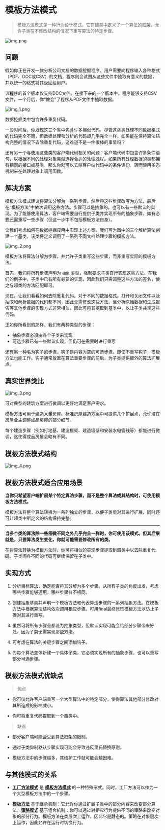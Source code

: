 # 模板方法模式

> 模板方法模式是一种行为设计模式，它在超类中定义了一个算法的框架，允许子类在不修改结构的情况下重写算法的特定步骤。

![img.png](img.png)

## 问题
假如你正在开发一款分析公司文档的数据挖掘程序。用户需要向程序输入各种格式（PDF、DOC或CSV）的文档，程序则会试图从这些文件中抽取有意义的数据，并以统一的格式将其返回给用户。

该程序的首个版本仅支持DOC文件。在接下来的一个版本中，程序能够支持CSV文件。一个月后，你“教会”了程序从PDF文件中抽取数据。

![img_1.png](img_1.png)

数据挖掘类中包含许多重复代码。

一段时间后，你发现这三个类中包含许多相似代码。尽管这些类处理不同数据格式的代码完全不同，但数据处理和分析的代码却几乎完全一样。如果能在保持算法结构完整的情况下去除重复代码，这难道不是一件很棒的事情吗？

还有另一个与使用这些类的客户端代码相关的问题：客户端代码中包含许多条件语句，以根据不同的处理对象类型选择合适的处理过程。如果所有处理数据的类都拥有相同的接口或基类，那么你就可以去除客户端代码中的条件语句，转而使用多态机制来在处理对象上调用函数。

## 解决方案

模板方法模式建议将算法分解为一系列步骤，然后将这些步骤改写为方法，最后在“模板方法”中依次调用这些方法。步骤可以是抽象的，也可以有一些默认的实现。为了能够使用算法，客户端需要自行提供子类并实现所有的抽象步骤。如有必要还需重写一些步骤（但这一步中不包括模板方法自身）。

让我们考虑如何在数据挖掘应用中实现上述方案。我们可为图中的三个解析算法创建一个基类，该类将定义调用了一系列不同文档处理步骤的模板方法。

![img_2.png](img_2.png)

模板方法将算法分解为步骤，并允许子类重写这些步骤，而非重写实际的模板方法。

首先，我们将所有步骤声明为 `抽象` 类型，强制要求子类自行实现这些方法。在我们的例子中，子类中已有所有必要的实现，因此我们只需调整这些方法的签名，使之与超类的方法匹配即可。

现在，让我们看看如何去除重复代码。对于不同的数据格式，打开和关闭文件以及抽取和解析数据的代码都不同，因此无需修改这些方法。但分析原始数据和生成报告等其他步骤的实现方式非常相似，因此可将其提取到基类中，以让子类共享这些代码。

正如你所看到的那样，我们有两种类型的步骤：

* 抽象步骤必须由各个子类来实现
* 可选步骤已有一些默认实现，但仍可在需要时进行重写

还有另一种名为钩子的步骤。钩子是内容为空的可选步骤。即使不重写钩子，模板方法也能工作。钩子通常放置在算法重要步骤的前后，为子类提供额外的算法扩展点。

## 真实世界类比

![img_3.png](img_3.png)

可对典型的建筑方案进行微调以更好地满足客户需求。

模板方法可用于建造大量房屋。标准房屋建造方案中可提供几个扩展点，允许潜在房屋业主调整成品房屋的部分细节。

每个建造步骤（例如打地基、建造框架、建造墙壁和安装水电管线等）都能进行微调，这使得成品房屋会略有不同。

## 模板方法模式结构

![img_4.png](img_4.png)

## 模板方法模式适合应用场景
**当你只希望客户端扩展某个特定算法步骤，而不是整个算法或其结构时，可使用模板方法模式。**

模板方法将整个算法转换为一系列独立的步骤，以便子类能对其进行扩展，同时还可让超类中所定义的结构保持完整。

---

**当多个类的算法除一些细微不同之外几乎完全一样时，你可使用该模式。但其后果就是，只要算法发生变化，你就可能需要修改所有的类。**

在将算法转换为模板方法时，你可将相似的实现步骤提取到超类中以去除重复代码。子类间各不同的代码可继续保留在子类中。

## 实现方式

1. 分析目标算法，确定能否将其分解为多个步骤。从所有子类的角度出发，考虑哪些步骤能够通用，哪些步骤各不相同。


2. 创建抽象基类并声明一个模板方法和代表算法步骤的一系列抽象方法。在模板方法中根据算法结构依次调用相应步骤。可用final最终修饰模板方法以防止子类对其进行重写。


3. 虽然可将所有步骤全都设为抽象类型，但默认实现可能会给部分步骤带来好处，因为子类无需实现那些方法。


4. 可考虑在算法的关键步骤之间添加钩子。


5. 为每个算法变体新建一个具体子类，它必须实现所有的抽象步骤，也可以重写部分可选步骤。

## 模板方法模式优缺点

> 优点

* 你可仅允许客户端重写一个大型算法中的特定部分，使得算法其他部分修改对其所造成的影响减小。


* 你可将重复代码提取到一个超类中。

> 缺点

* 部分客户端可能会受到算法框架的限制。


* 通过子类抑制默认步骤实现可能会导致违反里氏替换原则。


* 模板方法中的步骤越多，其维护工作就可能会越困难。



## 与其他模式的关系

* <u>**工厂方法模式**</u> 是 <u>**模板方法模式**</u> 的一种特殊形式。同时，工厂方法可以作为一个大型模板方法中的一个步骤。


* <u>**模板方法**</u> 基于继承机制：它允许你通过扩展子类中的部分内容来改变部分算法。<u>**策略模式**</u> 基于组合机制：你可以通过对相应行为提供不同的策略来改变对象的部分行为。模板方法在类层次上运作，因此它是静态的。策略在对象层次上运作，因此允许在运行时切换行为。






